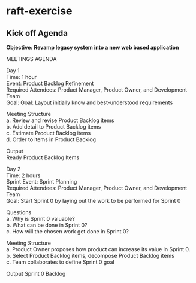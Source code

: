 # raft-exercise
## Kick off Agenda

**Objective: Revamp legacy system into a new web based application**

MEETINGS AGENDA

Day 1  
Time: 1 hour   
Event: Product Backlog Refinement  
Required Attendees: Product Manager, Product Owner, and Development Team  
Goal: Goal: Layout initially know and best-understood requirements  

Meeting Structure   
a. Review and revise Product Backlog items    
b. Add detail to Product Backlog items  
c. Estimate Product Backlog items  
d. Order to items in Product Backlog    

Output  
Ready Product Backlog Items  

Day 2  
Time: 2 hours  
Sprint Event: Sprint Planning    
Required Attendees: Product Manager, Product Owner, and Development Team  
Goal: Start Sprint 0 by laying out the work to be performed for Sprint 0  

Questions  
a. Why is Sprint 0 valuable?  
b. What can be done in Sprint 0?  
c. How will the chosen work get done in Sprint 0?  

Meeting Structure   
a. Product Owner proposes how product can increase its value in Sprint 0.  
b. Select Product Backlog items, decompose Product Backlog items  
c. Team collaborates to define Sprint 0 goal  

Output
Sprint 0 Backlog
